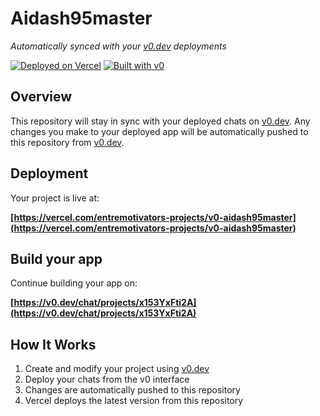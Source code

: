 # Aidash95master

*Automatically synced with your [v0.dev](https://v0.dev) deployments*

[![Deployed on Vercel](https://img.shields.io/badge/Deployed%20on-Vercel-black?style=for-the-badge&logo=vercel)](https://vercel.com/entremotivators-projects/v0-aidash95master)
[![Built with v0](https://img.shields.io/badge/Built%20with-v0.dev-black?style=for-the-badge)](https://v0.dev/chat/projects/x153YxFti2A)

## Overview

This repository will stay in sync with your deployed chats on [v0.dev](https://v0.dev).
Any changes you make to your deployed app will be automatically pushed to this repository from [v0.dev](https://v0.dev).

## Deployment

Your project is live at:

**[https://vercel.com/entremotivators-projects/v0-aidash95master](https://vercel.com/entremotivators-projects/v0-aidash95master)**

## Build your app

Continue building your app on:

**[https://v0.dev/chat/projects/x153YxFti2A](https://v0.dev/chat/projects/x153YxFti2A)**

## How It Works

1. Create and modify your project using [v0.dev](https://v0.dev)
2. Deploy your chats from the v0 interface
3. Changes are automatically pushed to this repository
4. Vercel deploys the latest version from this repository